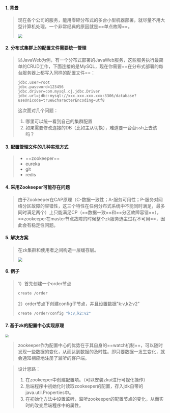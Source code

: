 #### 1. 背景

>现在各个公司的服务，能用零碎分布式的多台小型机器部署，就尽量不用大型计算机处理，一个非常经典的原因就是==单点故障==。
>
><img src="https://tva1.sinaimg.cn/large/0081Kckwgy1gmd1popq8dj30t70a0aaj.jpg" style="zoom:80%">

#### 2. 分布式集群上的配置文件需要统一管理

>以JavaWeb为例，有一个分布式部署的JavaWeb服务，这些服务执行最简单的CRUD工作，下面连接的是MySQL，现在你需要==在分布式部署的每台服务器上都写入同样的配置文件==：
>
>```properties
>jdbc.user=root
>jdbc.password=123456
>jdbc.driver=com.mysql.cj.jdbc.Driver
>jdbc.url=jdbc:mysql://xxx.xxx.xxx.xxx:3306/database?useUnicode=true&characterEncoding=utf8
>```
>
>这次面对几个问题：
>
>1. 哪里可以统一看到自己的集群配置
>2. 如果需要修改连接的DB（比如主从切换），难道要一台台ssh上去该吗？

#### 3. 配置管理文件的几种实现方式

>- ==zookeeper==
>- eureka
>- git
>- redis

#### 4. 采用Zookeeper可能存在问题

>由于Zookeeper在CAP原理（C-数据一致性；A-服务可用性；P-服务对网络分区故障的容错性，这三个特性在任何分布式系统中不能同时满足，最多同时满足两个）上只能满足CP（==数据一致==和==分区故障容错==），==zookeeper在master节点故障的时候整个zk服务选主过程不可用==，因此会有稳定性问题。

#### 5. 解决方案

>在zk集群和使用者之间构造一层缓存层。
>
><img src="https://tva1.sinaimg.cn/large/0081Kckwgy1gmd3fbw04cj30uo0dc750.jpg" style="zoom:80%">

#### 6. 例子

>1）首先创建一个order节点
>
>```bash
>create /order
>```
>
>2）order节点下创建config子节点，并且设置数据"k:v,k2:v2"
>
>```bash
>create /order/config "k:v,k2:v2"
>```

#### 7. 基于zk的配置中心实现原理

<img src="https://tva1.sinaimg.cn/large/0081Kckwgy1gmd3vg619hj31cq0smacq.jpg" style="zoom:60%">

>zookeeper作为配置中心的优势在于其自身的==watch机制==，可以随时发现一些数据的变化，从而达到数据的及时性。即只要数据一发生变化，就会通知相应地注册了监听的客户端。

>设计思路：
>
>1. 在zookeeper中创建配置项。（可以安装zkui进行可视化操作）
>2. 后端程序中初始化时读取zookeeper的配置，存入jdk自带的java.util.Properties中。
>3. 在初始化方法中设置监听，监听zookeeper的配置节点的变化，从而实时的改变后端程序中的属性。

